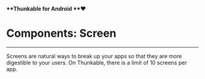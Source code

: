 #### **Thunkable for Android **❤

# Components: Screen

---

Screens are natural ways to break up your apps so that they are more digestible to your users. On Thunkable, there is a limit of 10 screens per app.

